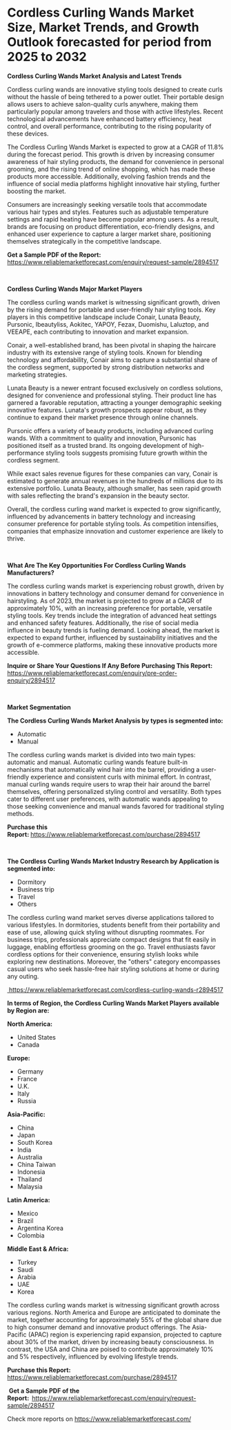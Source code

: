 <p><h1>Cordless Curling Wands Market Size, Market Trends, and Growth Outlook forecasted for period from 2025 to 2032</h1></p><p><strong>Cordless Curling Wands Market Analysis and Latest Trends</strong></p>
<p><p>Cordless curling wands are innovative styling tools designed to create curls without the hassle of being tethered to a power outlet. Their portable design allows users to achieve salon-quality curls anywhere, making them particularly popular among travelers and those with active lifestyles. Recent technological advancements have enhanced battery efficiency, heat control, and overall performance, contributing to the rising popularity of these devices.</p><p>The Cordless Curling Wands Market is expected to grow at a CAGR of 11.8% during the forecast period. This growth is driven by increasing consumer awareness of hair styling products, the demand for convenience in personal grooming, and the rising trend of online shopping, which has made these products more accessible. Additionally, evolving fashion trends and the influence of social media platforms highlight innovative hair styling, further boosting the market.</p><p>Consumers are increasingly seeking versatile tools that accommodate various hair types and styles. Features such as adjustable temperature settings and rapid heating have become popular among users. As a result, brands are focusing on product differentiation, eco-friendly designs, and enhanced user experience to capture a larger market share, positioning themselves strategically in the competitive landscape.</p></p>
<p><strong>Get a Sample PDF of the Report:&nbsp;</strong> <a href="https://www.reliablemarketforecast.com/enquiry/request-sample/2894517?utm_campaign=3275&utm_medium=2&utm_source=Github&utm_content=ia&utm_term=15032025&utm_id=cordless-curling-wands">https://www.reliablemarketforecast.com/enquiry/request-sample/2894517</a></p>
<p>&nbsp;</p>
<p><strong>Cordless Curling Wands Major Market Players</strong></p>
<p><p>The cordless curling wands market is witnessing significant growth, driven by the rising demand for portable and user-friendly hair styling tools. Key players in this competitive landscape include Conair, Lunata Beauty, Pursonic, Ibeautyliss, Aokitec, YAPOY, Fezax, Duomishu, Laluztop, and VEEAPE, each contributing to innovation and market expansion.</p><p>Conair, a well-established brand, has been pivotal in shaping the haircare industry with its extensive range of styling tools. Known for blending technology and affordability, Conair aims to capture a substantial share of the cordless segment, supported by strong distribution networks and marketing strategies.</p><p>Lunata Beauty is a newer entrant focused exclusively on cordless solutions, designed for convenience and professional styling. Their product line has garnered a favorable reputation, attracting a younger demographic seeking innovative features. Lunata's growth prospects appear robust, as they continue to expand their market presence through online channels.</p><p>Pursonic offers a variety of beauty products, including advanced curling wands. With a commitment to quality and innovation, Pursonic has positioned itself as a trusted brand. Its ongoing development of high-performance styling tools suggests promising future growth within the cordless segment.</p><p>While exact sales revenue figures for these companies can vary, Conair is estimated to generate annual revenues in the hundreds of millions due to its extensive portfolio. Lunata Beauty, although smaller, has seen rapid growth with sales reflecting the brand's expansion in the beauty sector.</p><p>Overall, the cordless curling wand market is expected to grow significantly, influenced by advancements in battery technology and increasing consumer preference for portable styling tools. As competition intensifies, companies that emphasize innovation and customer experience are likely to thrive.</p></p>
<p>&nbsp;</p>
<p><strong>What Are The Key Opportunities For Cordless Curling Wands Manufacturers?</strong></p>
<p><p>The cordless curling wands market is experiencing robust growth, driven by innovations in battery technology and consumer demand for convenience in hairstyling. As of 2023, the market is projected to grow at a CAGR of approximately 10%, with an increasing preference for portable, versatile styling tools. Key trends include the integration of advanced heat settings and enhanced safety features. Additionally, the rise of social media influence in beauty trends is fueling demand. Looking ahead, the market is expected to expand further, influenced by sustainability initiatives and the growth of e-commerce platforms, making these innovative products more accessible.</p></p>
<p><strong>Inquire or Share Your Questions If Any Before Purchasing This Report:</strong> <a href="https://www.reliablemarketforecast.com/enquiry/pre-order-enquiry/2894517?utm_campaign=3275&utm_medium=2&utm_source=Github&utm_content=ia&utm_term=15032025&utm_id=cordless-curling-wands">https://www.reliablemarketforecast.com/enquiry/pre-order-enquiry/2894517</a></p>
<p>&nbsp;</p>
<p><strong>Market Segmentation</strong></p>
<p><strong>The Cordless Curling Wands Market Analysis by types is segmented into:</strong></p>
<p><ul><li>Automatic</li><li>Manual</li></ul></p>
<p><p>The cordless curling wands market is divided into two main types: automatic and manual. Automatic curling wands feature built-in mechanisms that automatically wind hair into the barrel, providing a user-friendly experience and consistent curls with minimal effort. In contrast, manual curling wands require users to wrap their hair around the barrel themselves, offering personalized styling control and versatility. Both types cater to different user preferences, with automatic wands appealing to those seeking convenience and manual wands favored for traditional styling methods.</p></p>
<p><strong>Purchase this Report:&nbsp;</strong><a href="https://www.reliablemarketforecast.com/purchase/2894517?utm_campaign=3275&utm_medium=2&utm_source=Github&utm_content=ia&utm_term=15032025&utm_id=cordless-curling-wands">https://www.reliablemarketforecast.com/purchase/2894517</a></p>
<p>&nbsp;</p>
<p><strong>The Cordless Curling Wands Market Industry Research by Application is segmented into:</strong></p>
<p><ul><li>Dormitory</li><li>Business trip</li><li>Travel</li><li>Others</li></ul></p>
<p><p>The cordless curling wand market serves diverse applications tailored to various lifestyles. In dormitories, students benefit from their portability and ease of use, allowing quick styling without disrupting roommates. For business trips, professionals appreciate compact designs that fit easily in luggage, enabling effortless grooming on the go. Travel enthusiasts favor cordless options for their convenience, ensuring stylish looks while exploring new destinations. Moreover, the "others" category encompasses casual users who seek hassle-free hair styling solutions at home or during any outing.</p></p>
<p><a href="https://www.reliablemarketforecast.com/cordless-curling-wands-r2894517?utm_campaign=3275&utm_medium=2&utm_source=Github&utm_content=ia&utm_term=15032025&utm_id=cordless-curling-wands">&nbsp;https://www.reliablemarketforecast.com/cordless-curling-wands-r2894517</a></p>
<p><strong>In terms of Region, the Cordless Curling Wands Market Players available by Region are:</strong></p>
<p>
    <p> <strong> North America: </strong>
        <ul>
            <li>United States</li>
            <li>Canada</li>
        </ul>
        </p> 
    <p> <strong> Europe: </strong>
        <ul>
            <li>Germany</li>
            <li>France</li>
            <li>U.K.</li>
            <li>Italy</li>
            <li>Russia</li>
        </ul>
        </p> 
    <p> <strong> Asia-Pacific: </strong>
        <ul>
            <li>China</li>
            <li>Japan</li>
            <li>South Korea</li>
            <li>India</li>
            <li>Australia</li>
            <li>China Taiwan</li>
            <li>Indonesia</li>
            <li>Thailand</li>
            <li>Malaysia</li>
        </ul>
        </p> 
    <p> <strong> Latin America: </strong>
        <ul>
            <li>Mexico</li>
            <li>Brazil</li>
            <li>Argentina Korea</li>
            <li>Colombia</li>
        </ul>
        </p> 
    <p> <strong> Middle East & Africa: </strong>
        <ul>
            <li>Turkey</li>
            <li>Saudi</li>
            <li>Arabia</li>
            <li>UAE</li>
            <li>Korea</li>
        </ul>
    </p>
    </p>
<p><p>The cordless curling wands market is witnessing significant growth across various regions. North America and Europe are anticipated to dominate the market, together accounting for approximately 55% of the global share due to high consumer demand and innovative product offerings. The Asia-Pacific (APAC) region is experiencing rapid expansion, projected to capture about 30% of the market, driven by increasing beauty consciousness. In contrast, the USA and China are poised to contribute approximately 10% and 5% respectively, influenced by evolving lifestyle trends.</p></p>
<p><strong>Purchase this Report: </strong><a href="https://www.reliablemarketforecast.com/purchase/2894517?utm_campaign=3275&utm_medium=2&utm_source=Github&utm_content=ia&utm_term=15032025&utm_id=cordless-curling-wands">https://www.reliablemarketforecast.com/purchase/2894517</a></p>
<p>&nbsp;<strong>Get a Sample PDF of the Report:&nbsp;&nbsp;</strong><a href="https://www.reliablemarketforecast.com/enquiry/request-sample/2894517?utm_campaign=3275&utm_medium=2&utm_source=Github&utm_content=ia&utm_term=15032025&utm_id=cordless-curling-wands">https://www.reliablemarketforecast.com/enquiry/request-sample/2894517</a></p>
<p><strong></strong></p>
<p>Check more reports on <a href="https://www.reliablemarketforecast.com/?utm_campaign=3275&utm_medium=2&utm_source=Github&utm_content=ia&utm_term=15032025&utm_id=cordless-curling-wands">https://www.reliablemarketforecast.com/</a></p>